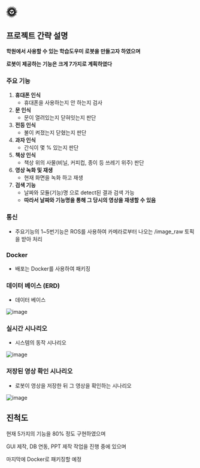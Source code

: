 # 🌞
## 프로젝트 간략 설명
**학원에서 사용할 수 있는 학습도우미 로봇을 만들고자 하였으며**

**로봇이 제공하는 기능은 크게 7가지로 계획하였다**

### 주요 기능
1. **휴대폰 인식**
   - 휴대폰을 사용하는지 안 하는지 검사
2. **문 인식**
   - 문이 열려있는지 닫혀잇는지 판단
3. **전등 인식**
   - 불이 켜졌는지 닫혔는지 판단 
4. **과자 인식**
   - 간식이 몇 % 있는지 판단
5. **책상 인식**
   - 책상 위의 사물(비닐, 커피컵, 종이 등 쓰레기 위주) 판단
6. **영상 녹화 및 재생**
   - 현재 화면을 녹화 하고 재생
7. **검색 기능**
   - 날짜와 모듈(기능)명 으로 detect된 결과 검색 가능
   - **따라서 날짜와 기능명을 통해 그 당시의 영상을 재생할 수 있음**
    
### 통신
- 주요기능의 1~5번기능은 ROS를 사용하여 카메라로부터 나오는 /image_raw 토픽을 받아 처리

### Docker
- 배포는 Docker를 사용하여 패키징

### 데이터 베이스 (ERD)
- 데이터 베이스
  
![image](https://github.com/addinedu-ros-3rd/deeplearning-repo-4/assets/146153568/cdcd0e05-f24b-4878-8a63-9a0eee9687b2)

### 실시간 시나리오
- 시스템의 동작 시나리오
  
![image](https://github.com/addinedu-ros-3rd/deeplearning-repo-4/assets/146153568/761d2643-9121-4ce5-aede-a1929f72764b)

### 저장된 영상 확인 시나리오
- 로봇이 영상을 저장한 뒤 그 영상을 확인하는 시나리오
  
![image](https://github.com/addinedu-ros-3rd/deeplearning-repo-4/assets/146153568/d301ecf6-b505-4271-84bf-706379cbb01d)

## 진척도 

현재 5가지의 기능을 80% 정도 구현하였으며

GUI 제작, DB 연동, PPT 제작 작업을 진행 중에 있으며

마지막에 Docker로 패키징할 예정


